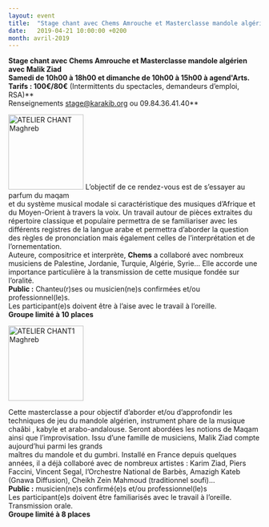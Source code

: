 ```yaml
---
layout: event
title:  "Stage chant avec Chems Amrouche et Masterclasse mandole algérien avec Malik Ziad"
date:   2019-04-21 10:00:00 +0200
month: avril-2019
---
```

**Stage chant avec Chems Amrouche et Masterclasse mandole algérien avec Malik Ziad  
Samedi de 10h00 à 18h00 et dimanche de 10h00 à 15h00 à agend'Arts.  
Tarifs : 100€/80€** (Intermittents du spectacles, demandeurs d’emploi, RSA)**  
Renseignements <a href="mailto:stage@karakib.org" target="_blank" rel="noopener noreferrer">stage@karakib.org</a> ou 09.84.36.41.40**

<img class=" size-thumbnail wp-image-6042 alignleft" src="http://localhost/wpagendarts/wp-content/uploads/2019/02/atelier-chant-maghreb.jpg?w=150" alt="ATELIER CHANT Maghreb" width="150" height="150" srcset="http://localhost/wpagendarts/wp-content/uploads/2019/02/atelier-chant-maghreb.jpg 827w, http://localhost/wpagendarts/wp-content/uploads/2019/02/atelier-chant-maghreb-300x300.jpg 300w, http://localhost/wpagendarts/wp-content/uploads/2019/02/atelier-chant-maghreb-150x150.jpg 150w, http://localhost/wpagendarts/wp-content/uploads/2019/02/atelier-chant-maghreb-768x768.jpg 768w" sizes="(max-width: 150px) 100vw, 150px" /> L’objectif de ce rendez-vous est de s’essayer au parfum du maqam  
et du système musical modale si caractéristique des musiques d’Afrique et du Moyen-Orient à travers la voix. Un travail autour de pièces extraites du répertoire classique et populaire permettra de se familiariser avec les différents registres de la langue arabe et permettra d’aborder la question des règles de prononciation mais également celles de l’interprétation et de l’ornementation.  
Auteure, compositrice et interprète, **Chems** a collaboré avec nombreux musiciens de Palestine, Jordanie, Turquie, Algérie, Syrie... Elle accorde une importance particulière à la transmission de cette musique fondée sur l’oralité.  
**Public :** Chanteu(r)ses ou musicien(ne)s confirmées et/ou professionnel(le)s.  
Les participant(e)s doivent être à l’aise avec le travail à l’oreille.  
**Groupe limité à 10 places**

<img class=" size-thumbnail wp-image-6043 alignleft" src="http://localhost/wpagendarts/wp-content/uploads/2019/02/atelier-chant1-maghreb.jpg?w=150" alt="ATELIER CHANT1 Maghreb" width="150" height="150" srcset="http://localhost/wpagendarts/wp-content/uploads/2019/02/atelier-chant1-maghreb.jpg 1299w, http://localhost/wpagendarts/wp-content/uploads/2019/02/atelier-chant1-maghreb-300x300.jpg 300w, http://localhost/wpagendarts/wp-content/uploads/2019/02/atelier-chant1-maghreb-1024x1024.jpg 1024w, http://localhost/wpagendarts/wp-content/uploads/2019/02/atelier-chant1-maghreb-150x150.jpg 150w, http://localhost/wpagendarts/wp-content/uploads/2019/02/atelier-chant1-maghreb-768x768.jpg 768w, http://localhost/wpagendarts/wp-content/uploads/2019/02/atelier-chant1-maghreb-1200x1200.jpg 1200w" sizes="(max-width: 150px) 100vw, 150px" /> 

Cette masterclasse a pour objectif d’aborder et/ou d’approfondir les techniques de jeu du mandole algérien, instrument phare de la musique chaâbi , kabyle et arabo-andalouse. Seront abordées les notions de Maqam ainsi que l’improvisation. Issu d’une famille de musiciens, Malik Ziad compte aujourd’hui parmi les grands  
maîtres du mandole et du gumbri. Installé en France depuis quelques années, il a déjà collaboré avec de nombreux artistes : Karim Ziad, Piers Faccini, Vincent Segal, l’Orchestre National de Barbès, Amazigh Kateb (Gnawa Diffusion), Cheikh Zein Mahmoud (traditionnel soufi)...  
**Public :** musicien(ne)s confirmé(e)s et/ou professionnel(le)s  
Les participant(e)s doivent être familiarisés avec le travail à l’oreille. Transmission orale.  
**Groupe limité à 8 places**